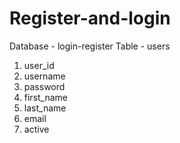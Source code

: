# Register-and-login

Database - login-register
Table - users
1. user_id
2. username
3. password
4. first_name
5. last_name
6. email
7. active
